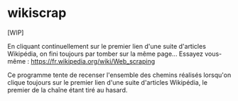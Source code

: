 # wikiscrap

[WIP]

En cliquant continuellement sur le premier lien d'une suite d'articles Wikipédia, on fini toujours par tomber sur la même page...
Essayez vous-même : https://fr.wikipedia.org/wiki/Web_scraping

Ce programme tente de recenser l'ensemble des chemins réalisés lorsqu'on clique toujours sur le premier lien d'une suite d'articles Wikipédia, le premier de la chaîne étant tiré au hasard.
